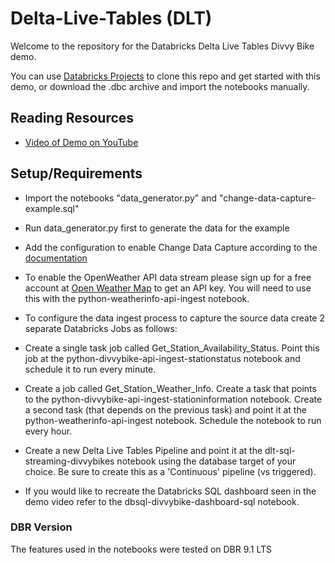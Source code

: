 # Delta-Live-Tables (DLT)

Welcome to the repository for the Databricks Delta Live Tables Divvy Bike demo.

You can use [Databricks Projects](https://docs.databricks.com/repos.html) to clone this repo and get started with this demo, or download the .dbc archive and import the notebooks manually.

## Reading Resources

* [Video of Demo on YouTube](https://youtu.be/BIxwoO65ylY)

## Setup/Requirements
- Import the notebooks "data_generator.py" and "change-data-capture-example.sql"
- Run data_generator.py first to generate the data for the example
- Add the configuration to enable Change Data Capture according to the [documentation](https://docs.databricks.com/data-engineering/delta-live-tables/delta-live-tables-cdc.html#requirements)

- To enable the OpenWeather API data stream please sign up for a free account at [Open Weather Map](https://home.openweathermap.org/users/sign_up) to get an API key. You will need to use this with the python-weatherinfo-api-ingest notebook.
- To configure the data ingest process to capture the source data create 2 separate Databricks Jobs as follows:
- Create a single task job called Get_Station_Availability_Status. Point this job at the python-divvybike-api-ingest-stationstatus notebook and schedule it to run every minute.
- Create a job called Get_Station_Weather_Info. Create a task that points to the python-divvybike-api-ingest-stationinformation notebook. Create a second task (that depends on the previous task) and point it at the python-weatherinfo-api-ingest notebook. Schedule the notebook to run every hour.
- Create a new Delta Live Tables Pipeline and point it at the dlt-sql-streaming-divvybikes notebook using the database target of your choice. Be sure to create this as a 'Continuous' pipeline (vs triggered).
- If you would like to recreate the Databricks SQL dashboard seen in the demo video refer to the dbsql-divvybike-dashboard-sql notebook.


### DBR Version
The features used in the notebooks were tested on DBR 9.1 LTS
